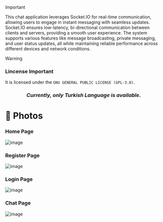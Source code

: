> [!IMPORTANT]
> This chat application leverages Socket.IO for real-time communication, allowing users to engage in instant messaging with seamless updates. Socket.IO ensures low-latency, bi-directional communication between clients and servers, providing a smooth user experience. The system supports various features like message broadcasting, private messaging, and user status updates, all while maintaining reliable performance across different devices and network conditions.

> [!WARNING]
> ### Lincense Important 
> It is licensed under the ` GNU GENERAL PUBLIC LICENSE (GPL-3.0) `.
> ### <p align="center"> ***Currently, only Turkish Language is available.*** </p> 
# 📸 Photos

### Home Page
![image](https://github.com/user-attachments/assets/b480e9a8-bf35-48cc-88f2-eef3d2b29151)

### Register Page
![image](https://github.com/user-attachments/assets/f9e83b99-c60e-450b-a5f1-1f94c9bc8cfd)

### Login Page
![image](https://github.com/user-attachments/assets/53e42184-5018-47db-9233-18c1aef42c6b)

### Chat Page
![image](https://github.com/user-attachments/assets/4f56fce0-c0e3-4f87-854f-0add826a71b5)


